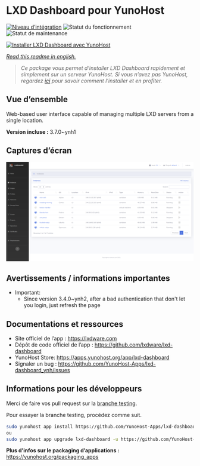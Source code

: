 <!--
N.B.: This README was automatically generated by https://github.com/YunoHost/apps/tree/master/tools/README-generator
It shall NOT be edited by hand.
-->

# LXD Dashboard pour YunoHost

[![Niveau d’intégration](https://dash.yunohost.org/integration/lxd-dashboard.svg)](https://dash.yunohost.org/appci/app/lxd-dashboard) ![Statut du fonctionnement](https://ci-apps.yunohost.org/ci/badges/lxd-dashboard.status.svg) ![Statut de maintenance](https://ci-apps.yunohost.org/ci/badges/lxd-dashboard.maintain.svg)

[![Installer LXD Dashboard avec YunoHost](https://install-app.yunohost.org/install-with-yunohost.svg)](https://install-app.yunohost.org/?app=lxd-dashboard)

*[Read this readme in english.](./README.md)*

> *Ce package vous permet d’installer LXD Dashboard rapidement et simplement sur un serveur YunoHost.
Si vous n’avez pas YunoHost, regardez [ici](https://yunohost.org/#/install) pour savoir comment l’installer et en profiter.*

## Vue d’ensemble

Web-based user interface capable of managing multiple LXD servers from a single location.


**Version incluse :** 3.7.0~ynh1

## Captures d’écran

![Capture d’écran de LXD Dashboard](./doc/screenshots/screenshot01.png)

## Avertissements / informations importantes

* Important:
    * Since version 3.4.0~ynh2, after a bad authentication that don't let you login, just refresh the page

## Documentations et ressources

* Site officiel de l’app : <https://lxdware.com>
* Dépôt de code officiel de l’app : <https://github.com/lxdware/lxd-dashboard>
* YunoHost Store: <https://apps.yunohost.org/app/lxd-dashboard>
* Signaler un bug : <https://github.com/YunoHost-Apps/lxd-dashboard_ynh/issues>

## Informations pour les développeurs

Merci de faire vos pull request sur la [branche testing](https://github.com/YunoHost-Apps/lxd-dashboard_ynh/tree/testing).

Pour essayer la branche testing, procédez comme suit.

``` bash
sudo yunohost app install https://github.com/YunoHost-Apps/lxd-dashboard_ynh/tree/testing --debug
ou
sudo yunohost app upgrade lxd-dashboard -u https://github.com/YunoHost-Apps/lxd-dashboard_ynh/tree/testing --debug
```

**Plus d’infos sur le packaging d’applications :** <https://yunohost.org/packaging_apps>
